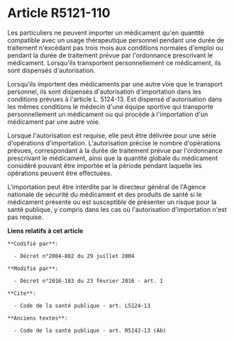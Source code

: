 # Article R5121-110

Les particuliers ne peuvent importer un médicament qu'en quantité compatible avec un usage thérapeutique personnel pendant
une durée de traitement n'excédant pas trois mois aux conditions normales d'emploi ou pendant la durée de traitement prévue
par l'ordonnance prescrivant le médicament. Lorsqu'ils transportent personnellement ce médicament, ils sont dispensés
d'autorisation. 

Lorsqu'ils importent des médicaments par une autre voie que le transport personnel, ils sont dispensés d'autorisation
d'importation dans les conditions prévues à l'article L. 5124-13. Est dispensé d'autorisation dans les mêmes conditions le
médecin d'une équipe sportive qui transporte personnellement un médicament ou qui procède à l'importation d'un médicament par
une autre voie. 

Lorsque l'autorisation est requise, elle peut être délivrée pour une série d'opérations d'importation. L'autorisation précise
le nombre d'opérations prévues, correspondant à la durée de traitement prévue par l'ordonnance prescrivant le médicament,
ainsi que la quantité globale du médicament considéré pouvant être importée et la période pendant laquelle les opérations
peuvent être effectuées. 

L'importation peut être interdite par le directeur général de l'Agence nationale de sécurité du médicament et des produits de
santé si le médicament présente ou est susceptible de présenter un risque pour la santé publique, y compris dans les cas où
l'autorisation d'importation n'est pas requise.

**Liens relatifs à cet article**

	**Codifié par**:

	  - Décret n°2004-802 du 29 juillet 2004

	**Modifié par**:

	  - Décret n°2016-183 du 23 février 2016 - art. 1

	**Cite**:

	  - Code de la santé publique - art. L5124-13

	**Anciens textes**:

	  - Code de la santé publique - art. R5142-13 (Ab)
